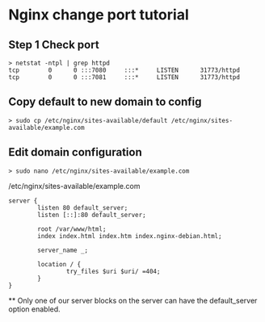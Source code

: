 # Nginx change port tutorial

## Step 1 Check port

```
> netstat -ntpl | grep httpd
tcp        0      0 :::7080     :::*     LISTEN      31773/httpd
tcp        0      0 :::7081     :::*     LISTEN      31773/httpd
```

## Copy default to new domain to config

```
> sudo cp /etc/nginx/sites-available/default /etc/nginx/sites-available/example.com
```

## Edit domain configuration

```
> sudo nano /etc/nginx/sites-available/example.com
```
/etc/nginx/sites-available/example.com
```
server {
        listen 80 default_server;
        listen [::]:80 default_server;

        root /var/www/html;
        index index.html index.htm index.nginx-debian.html;

        server_name _;

        location / {
                try_files $uri $uri/ =404;
        }
}
```
** Only one of our server blocks on the server can have the default_server option enabled.
